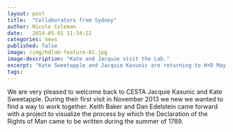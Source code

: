 ```yaml
---
layout: post
title:  "Collaborators from Sydney"
author: Nicole Coleman
date:   2014-05-01 11:34:22
categories: news
published: false
image: /img/hdlab-feature-01.jpg
image-description: "Kate and Jacquie visit the Lab."
excerpt: "Kate Sweetapple and Jacquie Kasunic are returning to H+D May 4-16 to collaborate on the Declarations project."
tags:
---
```


We are very pleased to welcome back to CESTA Jacquie Kasunic and Kate Sweetapple. During their first visit in November 2013 we new we wanted to find a way to work together. Keith Baker and Dan Edelstein came forward with a project to visualize the process by which the Declaration of the Rights of Man came to be written during the summer of 1789. 